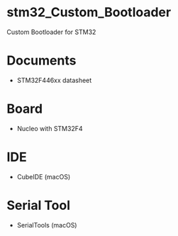 # stm32_Custom_Bootloader
Custom Bootloader for STM32

# Documents
- STM32F446xx datasheet

# Board
- Nucleo with STM32F4

# IDE
- CubeIDE (macOS)

# Serial Tool
- SerialTools (macOS)